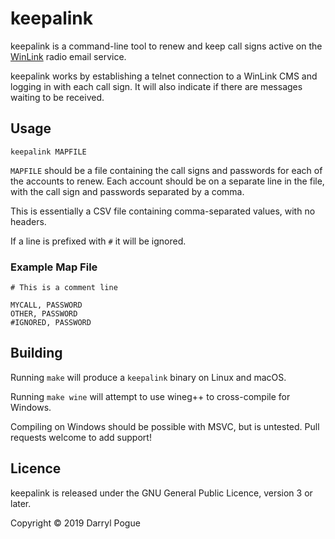 keepalink
=========

keepalink is a command-line tool to renew and keep call signs active on the
[WinLink](https://winlink.org) radio email service.

keepalink works by establishing a telnet connection to a WinLink CMS and
logging in with each call sign. It will also indicate if there are messages
waiting to be received.

Usage
-----

```
keepalink MAPFILE
```

`MAPFILE` should be a file containing the call signs and passwords for each of
the accounts to renew.  Each account should be on a separate line in the file,
with the call sign and passwords separated by a comma.

This is essentially a CSV file containing comma-separated values, with no
headers.

If a line is prefixed with `#` it will be ignored.

### Example Map File

```
# This is a comment line

MYCALL, PASSWORD
OTHER, PASSWORD
#IGNORED, PASSWORD
```


Building
--------

Running `make` will produce a `keepalink` binary on Linux and macOS.

Running `make wine` will attempt to use wineg++ to cross-compile for Windows.

Compiling on Windows should be possible with MSVC, but is untested. Pull
requests welcome to add support!

Licence
-------

keepalink is released under the GNU General Public Licence, version 3 or later.

Copyright © 2019 Darryl Pogue
